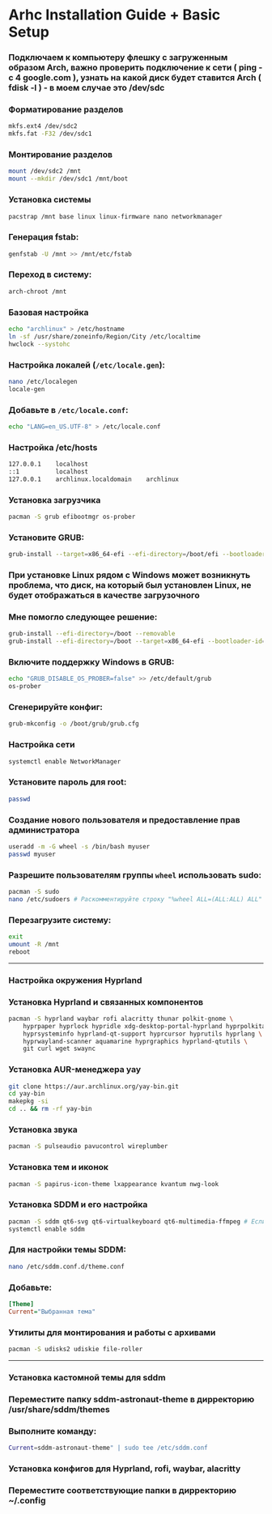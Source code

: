 # Arhc Installation Guide + Basic Setup

### Подключаем к компьютеру флешку с  загруженным образом Arch, важно проверить подключение к сети ( ping -c 4 google.com ), узнать на какой диск будет ставится Arch ( fdisk -l ) - в моем случае это /dev/sdc

### Форматирование разделов
```bash 
mkfs.ext4 /dev/sdc2
mkfs.fat -F32 /dev/sdc1
```

### Монтирование разделов
```bash
mount /dev/sdc2 /mnt
mount --mkdir /dev/sdc1 /mnt/boot
```

### Установка системы
```bash
pacstrap /mnt base linux linux-firmware nano networkmanager
```

### Генерация fstab:
```bash
genfstab -U /mnt >> /mnt/etc/fstab
```

### Переход в систему:
```bash
arch-chroot /mnt
```

### Базовая настройка
```bash
echo "archlinux" > /etc/hostname
ln -sf /usr/share/zoneinfo/Region/City /etc/localtime
hwclock --systohc

```

### Настройка локалей (`/etc/locale.gen`):
```bash
nano /etc/localegen
locale-gen
```

### Добавьте в `/etc/locale.conf`:
```bash
echo "LANG=en_US.UTF-8" > /etc/locale.conf
```

### Настройка /etc/hosts
```bash
127.0.0.1    localhost
::1          localhost
127.0.0.1    archlinux.localdomain    archlinux
```

### Установка загрузчика
```bash
pacman -S grub efibootmgr os-prober
```

### Установите GRUB:
```bash
grub-install --target=x86_64-efi --efi-directory=/boot/efi --bootloader-id=GRUB
```

### При установке Linux рядом с Windows может возникнуть проблема, что диск, на который был установлен Linux, не будет отображаться в качестве загрузочного
### Мне помогло следующее решение:
```bash
grub-install --efi-directory=/boot --removable
grub-install --efi-directory=/boot --target=x86_64-efi --bootloader-id=arch --recheck
```

### Включите поддержку Windows в GRUB:
```bash
echo "GRUB_DISABLE_OS_PROBER=false" >> /etc/default/grub
os-prober
```

### Сгенерируйте конфиг:
```bash
grub-mkconfig -o /boot/grub/grub.cfg
```

### Настройка сети
```bash
systemctl enable NetworkManager
```

### Установите пароль для root:
```bash
passwd
```

### Создание нового пользователя и предоставление прав администратора
```bash
useradd -m -G wheel -s /bin/bash myuser
passwd myuser
```

### Разрешите пользователям группы `wheel` использовать sudo:
```bash
pacman -S sudo
nano /etc/sudoers # Раскомментируйте строку "%wheel ALL=(ALL:ALL) ALL"
```

### Перезагрузите систему:
```bash
exit
umount -R /mnt
reboot
```

---
### Настройка окружения Hyprland
### Установка Hyprland и связанных компонентов
```bash
pacman -S hyprland waybar rofi alacritty thunar polkit-gnome \
    hyprpaper hyprlock hypridle xdg-desktop-portal-hyprland hyprpolkitagent \
    hyprsysteminfo hyprland-qt-support hyprcursor hyprutils hyprlang \
    hyprwayland-scanner aquamarine hyprgraphics hyprland-qtutils \
    git curl wget swaync
```

### Установка AUR-менеджера yay
```bash
git clone https://aur.archlinux.org/yay-bin.git
cd yay-bin
makepkg -si
cd .. && rm -rf yay-bin
```

### Установка звука
```bash
pacman -S pulseaudio pavucontrol wireplumber
```

### Установка тем и иконок
```bash
pacman -S papirus-icon-theme lxappearance kvantum nwg-look
```

### Установка SDDM и его настройка
```bash
pacman -S sddm qt6-svg qt6-virtualkeyboard qt6-multimedia-ffmpeg # Если не планируете устанавливать кастомную тему для sddm, то можно ограничиться установкой sddm
systemctl enable sddm
```

### Для настройки темы SDDM:
```bash
nano /etc/sddm.conf.d/theme.conf
```

### Добавьте:
```ini
[Theme]
Current="Выбранная тема"
```

### Утилиты для монтирования и работы с архивами
```bash
pacman -S udisks2 udiskie file-roller
```
---

### Установка кастомной темы для sddm
### Переместите папку sddm-astronaut-theme в дирректорию /usr/share/sddm/themes
### Выполните команду: 
```bash echo "[Theme]
Current=sddm-astronaut-theme" | sudo tee /etc/sddm.conf
```

### Установка конфигов для Hyprland, rofi, waybar, alacritty
### Переместите соответствующие папки в дирректорию ~/.config
